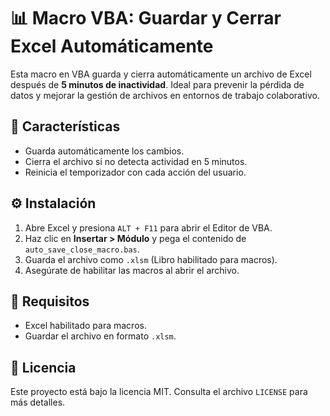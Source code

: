 # 📊 Macro VBA: Guardar y Cerrar Excel Automáticamente

Esta macro en VBA guarda y cierra automáticamente un archivo de Excel después de **5 minutos de inactividad**. Ideal para prevenir la pérdida de datos y mejorar la gestión de archivos en entornos de trabajo colaborativo.

## 🚀 Características
- Guarda automáticamente los cambios.
- Cierra el archivo si no detecta actividad en 5 minutos.
- Reinicia el temporizador con cada acción del usuario.

## ⚙️ Instalación
1. Abre Excel y presiona `ALT + F11` para abrir el Editor de VBA.
2. Haz clic en **Insertar > Módulo** y pega el contenido de `auto_save_close_macro.bas`.
3. Guarda el archivo como `.xlsm` (Libro habilitado para macros).
4. Asegúrate de habilitar las macros al abrir el archivo.

## 📢 Requisitos
- Excel habilitado para macros.
- Guardar el archivo en formato `.xlsm`.

## 📄 Licencia
Este proyecto está bajo la licencia MIT. Consulta el archivo `LICENSE` para más detalles.

